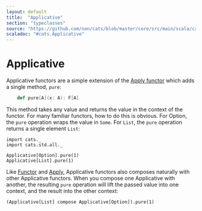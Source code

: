 ```yaml
---
layout: default
title:  "Applicative"
section: "typeclasses"
source: "https://github.com/non/cats/blob/master/core/src/main/scala/cats/Applicative.scala"
scaladoc: "#cats.Applicative"
---
```

# Applicative

Applicative functors are a simple extension of the [Apply
functor](apply.html) which adds a single method, `pure`:

```scala
    def pure[A](x: A): F[A]
````

This method takes any value and returns the value in the context of
the functor. For many familiar functors, how to do this is
obvious. For Option, the `pure` operation wraps the value in
`Some`. For `List`, the `pure` operation returns a single element
`List`:

```tut
import cats._
import cats.std.all._

Applicative[Option].pure(1)
Applicative[List].pure(1)
```

Like [Functor](functor.html) and [Apply](apply.html), Applicative
functors also composes naturally with other Applicative functors. When
you compose one Applicative with another, the resulting `pure`
operation will lift the passed value into one context, and the result
into the other context:

```tut
(Applicative[List] compose Applicative[Option]).pure(1)
```
